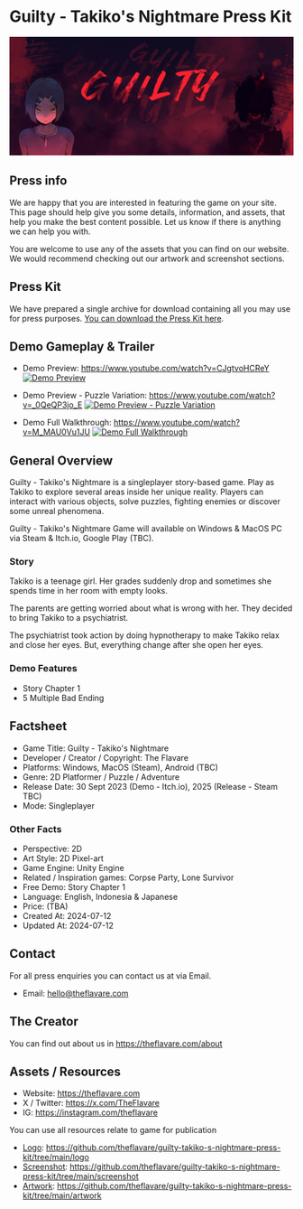 # Guilty - Takiko's Nightmare Press Kit

![alt text](logo/itch-io-guilty-banner.jpg)

## Press info

We are happy that you are interested in featuring the game on your site. This page should help give you some details, information, and assets, that help you make the best content possible. Let us know if there is anything we can help you with.

You are welcome to use any of the assets that you can find on our website. We would recommend checking out our artwork and screenshot sections.

## Press Kit

We have prepared a single archive for download containing all you may use for press purposes. [You can download the Press Kit here](https://github.com/theflavare/guilty-takiko-s-nightmare-press-kit/releases/tag/latest).

## Demo Gameplay & Trailer

- Demo Preview: https://www.youtube.com/watch?v=CJgtvoHCReY
  [![Demo Preview](https://img.youtube.com/vi/CJgtvoHCReY/maxresdefault.jpg)](https://www.youtube.com/watch?v=CJgtvoHCReY)

- Demo Preview - Puzzle Variation: https://www.youtube.com/watch?v=_0QeQP3jo_E
  [![Demo Preview - Puzzle Variation](https://img.youtube.com/vi/_0QeQP3jo_E/maxresdefault.jpg)](https://www.youtube.com/watch?v=_0QeQP3jo_E)

- Demo Full Walkthrough: https://www.youtube.com/watch?v=M_MAU0Vu1JU
  [![Demo Full Walkthrough](https://img.youtube.com/vi/M_MAU0Vu1JU/maxresdefault.jpg)](https://www.youtube.com/watch?v=M_MAU0Vu1JU)

## General Overview

Guilty - Takiko's Nightmare is a singleplayer story-based game. Play as Takiko to explore several areas inside her unique reality. Players can interact with various objects, solve puzzles, fighting enemies or discover some unreal phenomena.

Guilty - Takiko's Nightmare Game will available on Windows & MacOS PC via Steam & Itch.io, Google Play (TBC).

### Story

Takiko is a teenage girl. Her grades suddenly drop and sometimes she spends time in her room with empty looks.

The parents are getting worried about what is wrong with her. They decided to bring Takiko to a psychiatrist.

The psychiatrist took action by doing hypnotherapy to make Takiko relax and close her eyes. But, everything change after she open her eyes.

### Demo Features

- Story Chapter 1
- 5 Multiple Bad Ending

## Factsheet

- Game Title: Guilty - Takiko's Nightmare
- Developer / Creator / Copyright: The Flavare
- Platforms: Windows, MacOS (Steam), Android (TBC)
- Genre: 2D Platformer / Puzzle / Adventure
- Release Date: 30 Sept 2023 (Demo - Itch.io), 2025 (Release - Steam TBC)
- Mode: Singleplayer

### Other Facts

- Perspective: 2D
- Art Style: 2D Pixel-art
- Game Engine: Unity Engine
- Related / Inspiration games: Corpse Party, Lone Survivor
- Free Demo: Story Chapter 1
- Language: English, Indonesia & Japanese
- Price: (TBA)
- Created At: 2024-07-12
- Updated At: 2024-07-12

## Contact

For all press enquiries you can contact us at via Email.

- Email: hello@theflavare.com

## The Creator

You can find out about us in https://theflavare.com/about

## Assets / Resources

- Website: https://theflavare.com
- X / Twitter: https://x.com/TheFlavare
- IG: https://instagram.com/theflavare

You can use all resources relate to game for publication

- [Logo](https://github.com/theflavare/guilty-takiko-s-nightmare-press-kit/tree/main/logo): https://github.com/theflavare/guilty-takiko-s-nightmare-press-kit/tree/main/logo
- [Screenshot](https://github.com/theflavare/guilty-takiko-s-nightmare-press-kit/tree/main/screenshot): https://github.com/theflavare/guilty-takiko-s-nightmare-press-kit/tree/main/screenshot
- [Artwork](https://github.com/theflavare/guilty-takiko-s-nightmare-press-kit/tree/main/artwork): https://github.com/theflavare/guilty-takiko-s-nightmare-press-kit/tree/main/artwork
